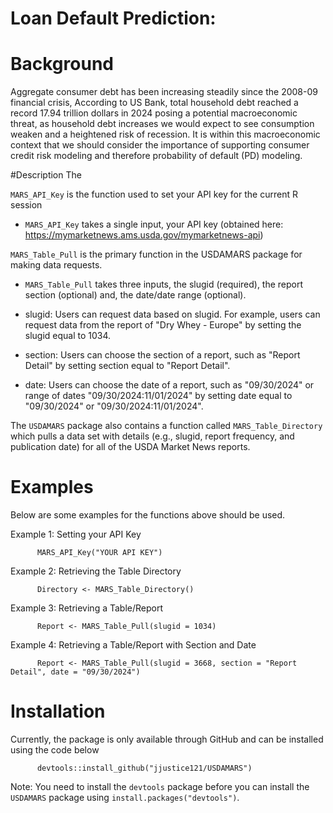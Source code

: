 # Loan Default Prediction:
# Background
Aggregate consumer debt has been increasing steadily since the 2008-09 financial crisis, According to US Bank, total household debt reached a record 17.94 trillion dollars in 2024 posing a potential macroeconomic threat, as household debt increases we would expect to see consumption weaken and a heightened risk of recession. It is within this macroeconomic context that we should consider the importance of supporting consumer credit risk modeling and therefore probability of default (PD) modeling.

#Description
The 

`MARS_API_Key` is the function used to set your API key for the current R session

  - `MARS_API_Key` takes a single input, your API key (obtained here: https://mymarketnews.ams.usda.gov/mymarketnews-api)

`MARS_Table_Pull` is the primary function in the USDAMARS package for making data requests.

  - `MARS_Table_Pull` takes three inputs, the slugid (required), the report section (optional) and, the date/date range (optional).

  - slugid: Users can request data based on slugid. For example, users can request data from the report of "Dry Whey - Europe" by setting the slugid equal to 1034.
  - section: Users can choose the section of a report, such as "Report Detail" by setting section equal to "Report Detail".
  - date: Users can choose the date of a report, such as "09/30/2024" or range of dates "09/30/2024:11/01/2024" by setting date equal to "09/30/2024" or "09/30/2024:11/01/2024".

The `USDAMARS` package also contains a function called `MARS_Table_Directory` which pulls a data set with details (e.g., slugid, report frequency, and publication date) for all of the USDA Market News reports.

# Examples
Below are some examples for the functions above should be used.

Example 1: Setting your API Key
        
          MARS_API_Key("YOUR API KEY")

Example 2: Retrieving the Table Directory

          Directory <- MARS_Table_Directory()

Example 3: Retrieving a Table/Report

          Report <- MARS_Table_Pull(slugid = 1034)

Example 4: Retrieving a Table/Report with Section and Date

          Report <- MARS_Table_Pull(slugid = 3668, section = "Report Detail", date = "09/30/2024")

# Installation
Currently, the package is only available through GitHub and can be installed using the code below
          
          devtools::install_github("jjustice121/USDAMARS")

Note: You need to install the `devtools` package before you can install the `USDAMARS` package using `install.packages("devtools")`.

